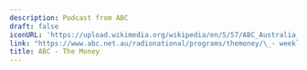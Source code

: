 ```yaml
---
description: Podcast from ABC
draft: false
iconURL: 'https://upload.wikimedia.org/wikipedia/en/5/57/ABC_Australia_logo.svg'
link: "https://www.abc.net.au/radionational/programs/themoney/\_- weekly podcast"
title: ABC - The Money
---
```

